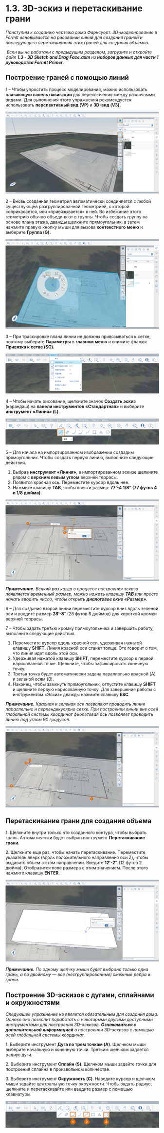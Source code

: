 # 1.3. 3D-эскиз и перетаскивание грани

_Приступим к созданию чертежа дома Фарнсуорт. 3D-моделирование в FormIt основывается на рисовании линий для создания граней и последующего перетаскивания этих граней для создания объемов._

‌ _Если вы не работали с предыдущим разделом, загрузите и откройте файл_ _**1.3 - 3D Sketch and Drag Face.axm**_ _из_ _**наборов данных для части 1 руководства FormIt Primer**._

## **Построение граней с помощью линий**

1 – Чтобы упростить процесс моделирования, можно использовать **плавающую панель навигации** для переключения между различными видами. Для выполнения этого упражнения рекомендуется использовать **перспективный вид (VP)** и **3D-вид (V3).**

![](<../../.gitbook/assets/0 (4).png>)

2 – Вновь созданная геометрия автоматически соединяется с любой существующей разгруппированной геометрией, с которой соприкасается, или «привязывается» к ней. Во избежание этого геометрию обычно объединяют в группы. Чтобы создать группу на основе плана этажа, дважды щелкните прямоугольник, а затем нажмите правую кнопку мыши для вызова **контекстного меню** и выберите **Группа (G).**

![](<../../.gitbook/assets/1 (2).png>)

3 – При трассировке плана линии не должны привязываться к сетке, поэтому выберите **Параметры** в **главном меню** и снимите флажок **Привязка к сетке (SG).**

![](<../../.gitbook/assets/2 (12).png>)

4 – Чтобы начать рисование, щелкните значок **Создать эскиз** (карандаш) на **панели инструментов «Стандартная»** и выберите **инструмент «Линия» (L)**.

![](<../../.gitbook/assets/3 (17).png>)

5 – Для начала на импортированном изображении создадим прямоугольник. Чтобы создать первую линию, выполните следующие действия.

1. Выбрав **инструмент «Линия»**, в импортированном эскизе щелкните рядом с **верхним левым углом** верхней террасы.
2. Появится красная ось. Переместите курсор вдоль нее.
3. Нажмите клавишу **TAB**, чтобы ввести размер: **77'-4 1\8“ (77 футов 4 и 1/8 дюйма).**

![](<../../.gitbook/assets/4 (16).png>)

_**Примечание.** Всякий раз когда в процессе построения эскиза появляется временный размер, можно нажать клавишу_ _**TAB** или просто начать вводить число,_ _чтобы открыть_ _**диалоговое окно «Размер»**._

6 – Для создания второй линии переместите курсор вниз вдоль зеленой оси и введите размер **28’-8**” (28 футов 8 дюймов) для короткой кромки верхней террасы.

7 – Чтобы задать третью кромку прямоугольника и завершить работу, выполните следующие действия.

1. Переместите курсор вдоль красной оси, удерживая нажатой клавишу **SHIFT**. Линия красной оси станет толще. Это говорит о том, что линия идет вдоль этой оси.
2. Удерживая нажатой клавишу **SHIFT**, переместите курсор к первой нарисованной точке. Щелкните, чтобы зафиксировать конечную точку.
3. Третья точка будет автоматически задана параллельно красной (A) и зеленой осям (B).
4. Наконец, чтобы замкнуть прямоугольник, отпустите клавишу **SHIFT** и щелкните первую нарисованную точку. Для завершения работы с инструментом «Эскиз» дважды нажмите клавишу **ESC**.

_**Примечание.**_ _Красная и зеленая оси позволяют проводить линии параллельно и перпендикулярно сетке. При построении линии вне осей глобальной системы координат фиолетовая ось позволяет проводить линию под углом 90 градусов._

![](<../../.gitbook/assets/5 (2) (1).png>)

## **Перетаскивание грани для создания объема**

1. Щелкните внутри только что созданного контура, чтобы выбрать грань. Автоматически будет выбран инструмент **Перетаскивание грани**.

2. Щелкните еще раз, чтобы начать перетаскивание. Переместите указатель вверх (вдоль положительного направления оси Z), чтобы выдавить объем в этом направлении. Введите **12'-2"** (12 футов 2 дюйма). Отобразится поле размера с этим значением. После этого нажмите клавишу **ENTER**.

![](<../../.gitbook/assets/6 (3) (1).png>)

_**Примечание.**_ _По_ _одному щелчку мыши_ _будет выбрана только одна грань, а_ _по двойному_ _— все (несгруппированные) смежные ребра и грани._

## **Построение 3D-эскизов с дугами, сплайнами и окружностями**

_Следующее упражнение не является обязательным для создания дома. Однако оно позволит поработать с некоторыми другими доступными инструментами для построения 3D-эскизов._ _**Ознакомиться с дополнительной информацией**_ _о построении 3D-эскизов с помощью осей глобальной системы координат._

1. Выберите инструмент **Дуга по трем точкам (A)**. Щелчком мыши выберите начальную и конечную точки. Третьим щелчком задается радиус дуги.

2. Выберите инструмент **Сплайн (S)**. Щелчком мыши задайте точки для построения сплайна в произвольном количестве.

3. Выберите инструмент **Окружность (C)**. Наведите курсор и щелчком мыши задайте центральную точку окружности. Чтобы задать радиус, щелкните и перетаскивайте или введите размер с помощью клавиатуры.

![](<../../.gitbook/assets/7 (7).png>)
